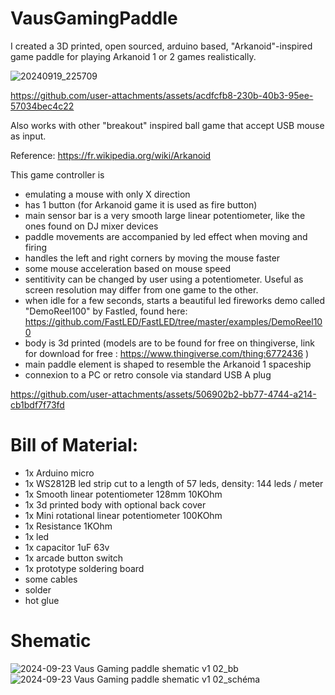 # VausGamingPaddle

I created a 3D printed, open sourced, arduino based, "Arkanoid"-inspired game paddle for playing Arkanoid 1 or 2 games realistically.

![20240919_225709](https://github.com/user-attachments/assets/4eaff215-005a-4725-a97a-6353222b39ec)

https://github.com/user-attachments/assets/acdfcfb8-230b-40b3-95ee-57034bec4c22

Also works with other "breakout" inspired ball game that accept USB mouse as input.

Reference:
https://fr.wikipedia.org/wiki/Arkanoid

This game controller is 
- emulating a mouse with only X direction
- has 1 button (for Arkanoid game it is used as fire button)
- main sensor bar is a very smooth large linear potentiometer, like the ones found on DJ mixer devices
- paddle movements are accompanied by led effect when moving and firing
- handles the left and right corners by moving the mouse faster
- some mouse acceleration based on mouse speed
- sentitivity can be changed by user using a potentiometer. Useful as screen resolution may differ from one game to the other.
- when idle for a few seconds, starts a beautiful led fireworks demo called "DemoReel100" by Fastled, found here: https://github.com/FastLED/FastLED/tree/master/examples/DemoReel100
- body is 3d printed (models are to be found for free on thingiverse, link for download for free : https://www.thingiverse.com/thing:6772436 )
- main paddle element is shaped to resemble the Arkanoid 1 spaceship
- connexion to a PC or retro console via standard USB A plug

https://github.com/user-attachments/assets/506902b2-bb77-4744-a214-cb1bdf7f73fd


# Bill of Material:
- 1x Arduino micro
- 1x WS2812B led strip cut to a length of 57 leds, density: 144 leds / meter
- 1x Smooth linear potentiometer 128mm 10KOhm
- 1x 3d printed body with optional back cover
- 1x Mini rotational linear potentiometer 100KOhm
- 1x Resistance 1KOhm
- 1x led
- 1x capacitor 1uF 63v
- 1x arcade button switch
- 1x prototype soldering board
- some cables
- solder
- hot glue

# Shematic
![2024-09-23 Vaus Gaming paddle shematic v1 02_bb](https://github.com/user-attachments/assets/1107ea42-73ac-42d4-ab53-eb1af8b17601)
![2024-09-23 Vaus Gaming paddle shematic v1 02_schéma](https://github.com/user-attachments/assets/c4b865e1-c4c2-4b7e-8709-02a82149234d)
